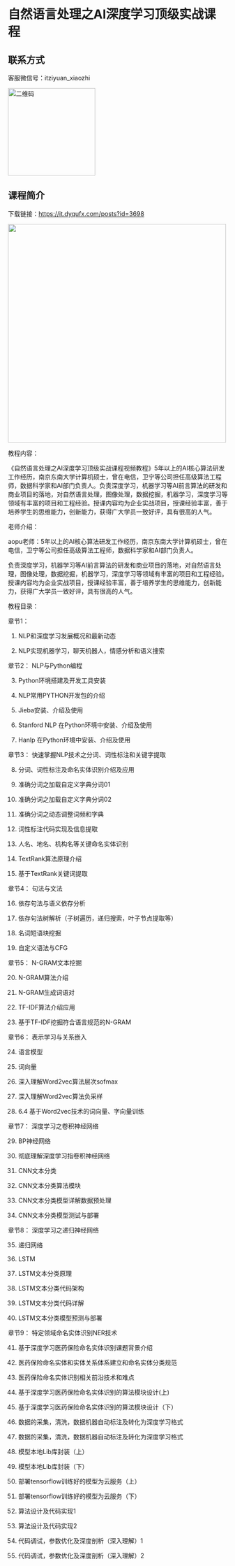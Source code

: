 # 自然语言处理之AI深度学习顶级实战课程

## 联系方式

客服微信号：itziyuan_xiaozhi

<img src="https://ziyuanyun.oss-cn-guangzhou.aliyuncs.com/common/20240614073449/666b82192834a.jpg" width="200" height="200" alt="二维码">

## 课程简介

下载链接：https://it.dyqufx.com/posts?id=3698

<img src="https://ziyuanyun.oss-cn-guangzhou.aliyuncs.com/yun/20240515185303/6644940f59550.jpg" width="500" alt="">

  教程内容：

 《自然语言处理之AI深度学习顶级实战课程视频教程》5年以上的AI核心算法研发工作经历，南京东南大学计算机硕士，曾在电信，卫宁等公司担任高级算法工程师，数据科学家和AI部门负责人。负责深度学习，机器学习等AI前言算法的研发和商业项目的落地，对自然语言处理，图像处理，数据挖掘，机器学习，深度学习等领域有丰富的项目和工程经验。授课内容均为企业实战项目，授课经验丰富，善于培养学生的思维能力，创新能力，获得广大学员一致好评，具有很高的人气。

 老师介绍：

 aopu老师：5年以上的AI核心算法研发工作经历，南京东南大学计算机硕士，曾在电信，卫宁等公司担任高级算法工程师，数据科学家和AI部门负责人。

 负责深度学习，机器学习等AI前言算法的研发和商业项目的落地，对自然语言处理，图像处理，数据挖掘，机器学习，深度学习等领域有丰富的项目和工程经验。授课内容均为企业实战项目，授课经验丰富，善于培养学生的思维能力，创新能力，获得广大学员一致好评，具有很高的人气。

 教程目录：

 章节1：

 1. NLP和深度学习发展概况和最新动态

 2. NLP实现机器学习，聊天机器人，情感分析和语义搜索

 章节2： NLP与Python编程

 3. Python环境搭建及开发工具安装

 4. NLP常用PYTHON开发包的介绍

 5. Jieba安装、介绍及使用

 6. Stanford NLP 在Python环境中安装、介绍及使用

 7. Hanlp 在Python环境中安装、介绍及使用

 章节3： 快速掌握NLP技术之分词、词性标注和关键字提取

 08. 分词、词性标注及命名实体识别介绍及应用

 09. 准确分词之加载自定义字典分词01

 10. 准确分词之加载自定义字典分词02

 11. 准确分词之动态调整词频和字典

 12. 词性标注代码实现及信息提取

 13. 人名、地名、机构名等关键命名实体识别

 14. TextRank算法原理介绍

 15. 基于TextRank关键词提取

 章节4： 句法与文法

 16. 依存句法与语义依存分析

 17. 依存句法树解析（子树遍历，递归搜索，叶子节点提取等）

 18. 名词短语块挖掘

 19. 自定义语法与CFG

 章节5： N-GRAM文本挖掘

 20. N-GRAM算法介绍

 21. N-GRAM生成词语对

 22. TF-IDF算法介绍应用

 23. 基于TF-IDF挖掘符合语言规范的N-GRAM

 章节6： 表示学习与关系嵌入

 24. 语言模型

 25. 词向量

 26. 深入理解Word2vec算法层次sofmax

 27. 深入理解Word2vec算法负采样

 28. 6.4 基于Word2vec技术的词向量、字向量训练

 章节7： 深度学习之卷积神经网络

 29. BP神经网络

 30. 彻底理解深度学习指卷积神经网络

 31. CNN文本分类

 32. CNN文本分类算法模块

 33. CNN文本分类模型详解数据预处理

 34. CNN文本分类模型测试与部署

 章节8： 深度学习之递归神经网络

 35. 递归网络

 36. LSTM

 37. LSTM文本分类原理

 38. LSTM文本分类代码架构

 39. LSTM文本分类代码详解

 40. LSTM文本分类模型预测与部署

 章节9： 特定领域命名实体识别NER技术

 41. 基于深度学习医药保险命名实体识别课题背景介绍

 42. 医药保险命名实体和实体关系体系建立和命名实体分类规范

 43. 医药保险命名实体识别相关前沿技术和难点

 44. 基于深度学习医药保险命名实体识别的算法模块设计(上)

 45. 基于深度学习医药保险命名实体识别的算法模块设计（下）

 46. 数据的采集，清洗，数据机器自动标注及转化为深度学习格式

 47. 数据的采集，清洗，数据机器自动标注及转化为深度学习格式

 48. 模型本地Lib库封装（上）

 49. 模型本地Lib库封装（下）

 50. 部署tensorflow训练好的模型为云服务（上）

 51. 部署tensorflow训练好的模型为云服务（下）

 52. 算法设计及代码实现1

 53. 算法设计及代码实现2

 54. 代码调试，参数优化及深度剖析（深入理解）1

 55. 代码调试，参数优化及深度剖析（深入理解）2

 

 

 

  